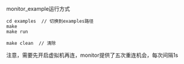 monitor_example运行方式
```shell
cd examples  // 切换到examples路径
make
make run

make clean  // 清除
```
注意，需要先开启虚拟机再连，monitor提供了五次重连机会，每次间隔1s

